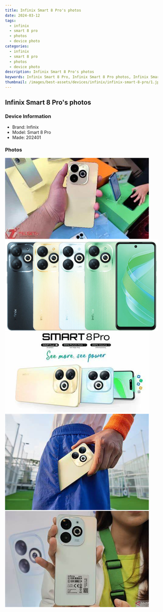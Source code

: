 ```yaml
---
title: Infinix Smart 8 Pro's photos
date: 2024-03-12
tags: 
  - infinix
  - smart 8 pro
  - photos
  - device photo
categories: 
  - infinix
  - smart 8 pro
  - photos
  - device photo
description: Infinix Smart 8 Pro's photos
keywords: Infinix Smart 8 Pro, Infinix Smart 8 Pro photos, Infinix Smart 8 Pro device photo
thumbnail: /images/best-assets/devices/infinix/infinix-smart-8-pro/1.jpg
---
```


## Infinix Smart 8 Pro's photos

### Device Information

- Brand: Infinix
- Model: Smart 8 Pro
- Made: 202401

### Photos

![/images/best-assets/devices/infinix/infinix-smart-8-pro/1.jpg](/images/best-assets/devices/infinix/infinix-smart-8-pro/1.jpg)
![/images/best-assets/devices/infinix/infinix-smart-8-pro/2.jpg](/images/best-assets/devices/infinix/infinix-smart-8-pro/2.jpg)
![/images/best-assets/devices/infinix/infinix-smart-8-pro/3.jpg](/images/best-assets/devices/infinix/infinix-smart-8-pro/3.jpg)
![/images/best-assets/devices/infinix/infinix-smart-8-pro/4.jpg](/images/best-assets/devices/infinix/infinix-smart-8-pro/4.jpg)
![/images/best-assets/devices/infinix/infinix-smart-8-pro/5.jpg](/images/best-assets/devices/infinix/infinix-smart-8-pro/5.jpg)
